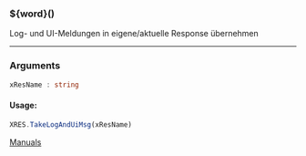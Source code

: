 ﻿### ${word}()
Log- und UI-Meldungen in eigene/aktuelle Response übernehmen

----

### Arguments
```ts
xResName : string
```
#### Usage:
```ts
XRES.TakeLogAndUiMsg(xResName)
```

[Manuals](https://manuals.opacc.ch/docs/doku2401/F-Script/ScriptBlockFunc.XRES.TakeLogAndUiMsg.html)
